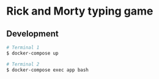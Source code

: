 # Rick and Morty typing game

## Development

```sh
# Terminal 1
$ docker-compose up

# Terminal 2
$ docker-compose exec app bash
```
